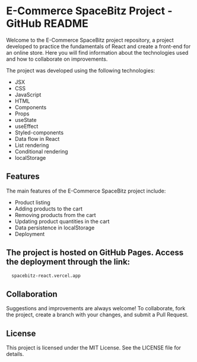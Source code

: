 # E-Commerce SpaceBitz Project - GitHub README

Welcome to the E-Commerce SpaceBitz project repository, a project developed to practice the fundamentals of React and create a front-end for an online store. Here you will find information about the technologies used and how to collaborate on improvements.


The project was developed using the following technologies:

- JSX
- CSS
- JavaScript
- HTML
- Components
- Props
- useState
- useEffect
- Styled-components
- Data flow in React
- List rendering
- Conditional rendering
- localStorage

## Features

The main features of the E-Commerce SpaceBitz project include:

- Product listing
- Adding products to the cart
- Removing products from the cart
- Updating product quantities in the cart
- Data persistence in localStorage
- Deployment

## The project is hosted on GitHub Pages. Access the deployment through the link:

```bash
  spacebitz-react.vercel.app
 ```
 
## Collaboration

Suggestions and improvements are always welcome! To collaborate, fork the project, create a branch with your changes, and submit a Pull Request.

## License

This project is licensed under the MIT License. See the LICENSE file for details.
